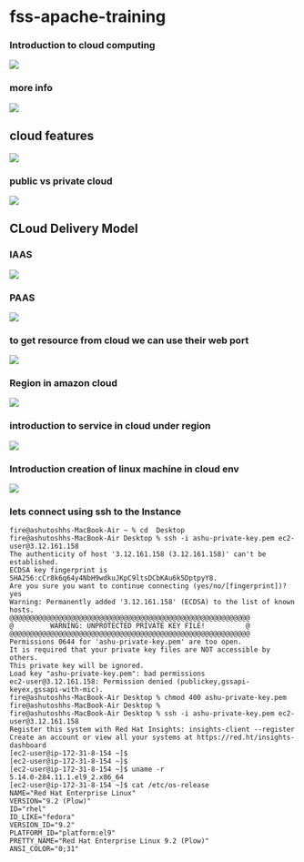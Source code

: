 # fss-apache-training

### Introduction to cloud computing 

<img src="cloud1.png">

### more info 

<img src="cloud2.png">

## cloud features 

<img src="cloud3.png">

### public vs private cloud 

<img src="cloud4.png">

## CLoud Delivery Model 

### IAAS 

<img src="infra.png">

### PAAS 

<img src="pass.png">

### to get resource from cloud we can use their web port 

<img src="portal.png">

### Region in amazon cloud 

<img src="region.png">

### introduction to service in cloud under region 

<img src="svc.png">

### Introduction creation of linux machine in cloud env

<img src="env.png">

### lets connect using ssh to the Instance 

```
fire@ashutoshhs-MacBook-Air ~ % cd  Desktop 
fire@ashutoshhs-MacBook-Air Desktop % ssh -i ashu-private-key.pem ec2-user@3.12.161.158
The authenticity of host '3.12.161.158 (3.12.161.158)' can't be established.
ECDSA key fingerprint is SHA256:cCr8k6q64y4NbH9wdkuJKpC9ltsDCbKAu6k5DptpyY8.
Are you sure you want to continue connecting (yes/no/[fingerprint])? yes
Warning: Permanently added '3.12.161.158' (ECDSA) to the list of known hosts.
@@@@@@@@@@@@@@@@@@@@@@@@@@@@@@@@@@@@@@@@@@@@@@@@@@@@@@@@@@@
@         WARNING: UNPROTECTED PRIVATE KEY FILE!          @
@@@@@@@@@@@@@@@@@@@@@@@@@@@@@@@@@@@@@@@@@@@@@@@@@@@@@@@@@@@
Permissions 0644 for 'ashu-private-key.pem' are too open.
It is required that your private key files are NOT accessible by others.
This private key will be ignored.
Load key "ashu-private-key.pem": bad permissions
ec2-user@3.12.161.158: Permission denied (publickey,gssapi-keyex,gssapi-with-mic).
fire@ashutoshhs-MacBook-Air Desktop % chmod 400 ashu-private-key.pem 
fire@ashutoshhs-MacBook-Air Desktop % 
fire@ashutoshhs-MacBook-Air Desktop % ssh -i ashu-private-key.pem ec2-user@3.12.161.158
Register this system with Red Hat Insights: insights-client --register
Create an account or view all your systems at https://red.ht/insights-dashboard
[ec2-user@ip-172-31-8-154 ~]$ 
[ec2-user@ip-172-31-8-154 ~]$ 
[ec2-user@ip-172-31-8-154 ~]$ uname -r
5.14.0-284.11.1.el9_2.x86_64
[ec2-user@ip-172-31-8-154 ~]$ cat /etc/os-release 
NAME="Red Hat Enterprise Linux"
VERSION="9.2 (Plow)"
ID="rhel"
ID_LIKE="fedora"
VERSION_ID="9.2"
PLATFORM_ID="platform:el9"
PRETTY_NAME="Red Hat Enterprise Linux 9.2 (Plow)"
ANSI_COLOR="0;31"

```


